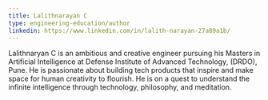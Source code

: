 ```yaml
---
title: Lalithnarayan C
type: engineering-education/author
linkedin: https://www.linkedin.com/in/lalith-narayan-27a89a1b/
---
```


Lalithnaryan C is an ambitious and creative engineer pursuing his Masters in Artificial Intelligence at Defense Institute of Advanced Technology, (DRDO), Pune. He is passionate about building tech products that inspire and make space for human creativity to flourish. He is on a quest to understand the infinite intelligence through technology, philosophy, and meditation.